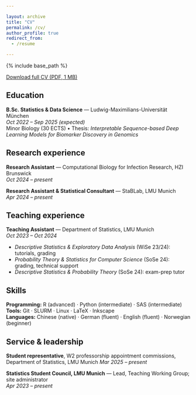 ```yaml
---

layout: archive
title: "CV"
permalink: /cv/
author_profile: true
redirect_from:
  - /resume

---
```


{% include base_path %}

<div class="download">
  <a href="{{ "/files/cv_0525.pdf" | relative_url }}" class="btn btn--primary">
    Download full CV (PDF, 1 MB)
  </a>
</div>

## Education  
**B.Sc. Statistics & Data Science** — Ludwig-Maximilians-Universität München  
*Oct 2022 – Sep 2025 (expected)*  
Minor Biology (30 ECTS) • Thesis: *Interpretable Sequence-based Deep Learning Models for Biomarker Discovery in Genomics*

## Research experience  
**Research Assistant** — Computational Biology for Infection Research, HZI Brunswick  
*Oct 2024 – present*  

**Research Assistant & Statistical Consultant** — StaBLab, LMU Munich  
*Apr 2024 – present*

## Teaching experience  
**Teaching Assistant** — Department of Statistics, LMU Munich  
*Oct 2023 – Oct 2024*  
- *Descriptive Statistics & Exploratory Data Analysis* (WiSe 23/24): tutorials, grading  
- *Probability Theory & Statistics for Computer Science* (SoSe 24): grading, technical support  
- *Descriptive Statistics & Probability Theory* (SoSe 24): exam-prep tutor  

## Skills  
**Programming:** R (advanced) · Python (intermediate) · SAS (intermediate)  
**Tools:** Git · SLURM · Linux · LaTeX · Inkscape  
**Languages:** Chinese (native) · German (fluent) · English (fluent) · Norwegian (beginner)

## Service & leadership  
**Student representative**, W2 professorship appointment commissions, Department of Statistics, LMU Munich 
*Mar 2025 – present*  

**Statistics Student Council, LMU Munich** — Lead, Teaching Working Group; site administrator  
*Apr 2023 – present*